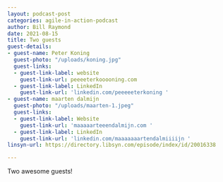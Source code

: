 ```yaml
---
layout: podcast-post
categories: agile-in-action-podcast
author: Bill Raymond
date: 2021-08-15
title: Two guests
guest-details:
- guest-name: Peter Koning
  guest-photo: "/uploads/koning.jpg"
  guest-links:
  - guest-link-label: website
    guest-link-url: peeeeterkooooning.com
  - guest-link-label: LinkedIn
    guest-link-url: 'linkedin.com/peeeeeterkoning '
- guest-name: maarten dalmijn
  guest-photo: "/uploads/maarten-1.jpeg"
  guest-links:
  - guest-link-label: Website
    guest-link-url: 'maaaaarteeendalmijn.com '
  - guest-link-label: LinkedIn
    guest-link-url: 'linkedin.com/maaaaaaartendalmiiiijn '
linsyn-url: https://directory.libsyn.com/episode/index/id/20016338

---
```

Two awesome guests!